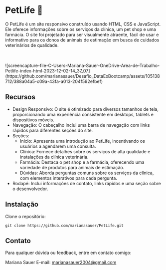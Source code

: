 # PetLife 🐶

O PetLife é um site responsivo construído usando HTML, CSS e JavaScript. Ele oferece informações sobre os serviços da clínica, um pet shop e uma farmácia. O site foi projetado para ser visualmente atraente, fácil de usar e informativo para os donos de animais de estimação em busca de cuidados veterinários de qualidade.

<br>
<br>
![screencapture-file-C-Users-Mariana-Sauer-OneDrive-Area-de-Trabalho-Petlife-index-html-2023-12-02-14_37_07](https://github.com/marianasauer/Desafio_DataExBootcamp/assets/105138712/388a04a5-c09a-43fa-a013-204f592efbef)

## Recursos
- Design Responsivo: O site é otimizado para diversos tamanhos de tela, proporcionando uma experiência consistente em desktops, tablets e dispositivos móveis.
- Navegação: O cabeçalho inclui uma barra de navegação com links rápidos para diferentes seções do site.
- Seções:
  - Inicio: Apresenta uma introdução ao PetLife, incentivando os usuários a agendarem uma consulta.
  - Clínica: Fornece detalhes sobre os serviços de alta qualidade e instalações da clínica veterinária.
  - Farmácia: Destaca o pet shop e a farmácia, oferecendo uma variedade de produtos para animais de estimação.
  - Dúvidas: Aborda perguntas comuns sobre os serviços da clínica, com elementos interativos para cada pergunta.
- Rodapé: Inclui informações de contato, links rápidos e uma seção sobre o desenvolvedor.

## Instalação
Clone o repositório:
~~~~git
git clone https://github.com/marianasauer/PetLife.git
~~~~

## Contato
Para qualquer dúvida ou feedback, entre em contato comigo:

Mariana Sauer
E-mail: marianasauer2004@gmail.com

